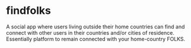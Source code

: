 # findfolks
A social app where users living outside their home countries can find and connect with other users in their countries and/or cities of residence. Essentially platform to remain connected with your home-country FOLKS. 

